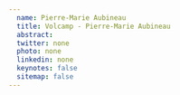 ```yaml
---
  name: Pierre-Marie Aubineau
  title: Volcamp - Pierre-Marie Aubineau
  abstract: 
  twitter: none
  photo: none
  linkedin: none
  keynotes: false
  sitemap: false
---
```

